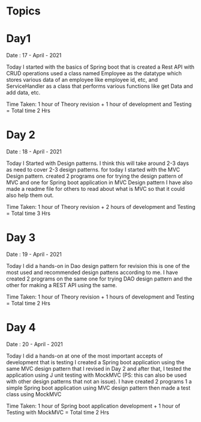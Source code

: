 # Topics 

# Day1

Date : 17 - April - 2021 

Today I started with the basics of Spring boot that is created a Rest API with CRUD operations 
used a class named Employee as the datatype which stores various data of an employee like employee id, etc, and ServiceHandler as a class that performs various functions like get Data and add data, etc.

Time Taken: 1 hour of Theory revision + 1 hour of development and Testing  = Total time 2 Hrs

# Day 2

Date : 18 - April - 2021

Today I Started with Design patterns. I think this will take around 2-3 days as need to cover 2-3 design patterns.
for today I started with the MVC Design pattern. created 2 programs one for trying the design pattern of MVC and one for Spring boot application in MVC Design pattern I have also made a readme file for others to read about what is MVC so that it could also help them out.

Time Taken: 1 hour of Theory revision + 2 hours of development and Testing  = Total time 3 Hrs

# Day 3 

Date : 19 - April - 2021 

Today I did a hands-on in Dao design pattern for revision this is one of the most used and recommended design pattens according to me.
I have created 2 programs on the same one for trying DAO design pattern and the other for making a REST API using the same. 

Time Taken: 1 hour of Theory revision + 1 hours of development and Testing  = Total time 2 Hrs

# Day 4

Date : 20 - April - 2021 

Today I did a hands-on at one of the most important accepts of development that is testing I created a Spring boot application using the same MVC design pattern that I revised in Day 2 
and after that, I tested the application using J unit testing with MockMVC (PS: this can also be used with other design patterns that not an issue).
I have created 2 programs 1 a simple Spring boot application using MVC design pattern then made a test class using MockMVC 

Time Taken: 1 hour of Spring boot application development + 1 hour of Testing with MockMVC  = Total time 2 Hrs
